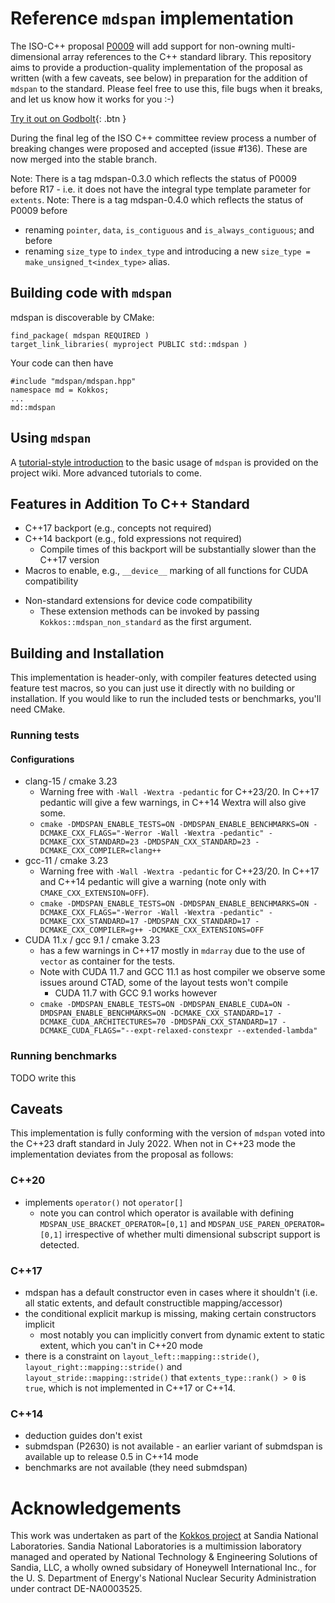 Reference `mdspan` implementation
==========================================

The ISO-C++ proposal [P0009](https://wg21.link/p0009) will add support for non-owning multi-dimensional array references to the C++ standard library.  This repository aims to provide a production-quality implementation of the proposal as written (with a few caveats, see below) in preparation for the addition of `mdspan` to the standard.  Please feel free to use this, file bugs when it breaks, and let us know how it works for you :-)

[Try it out on Godbolt](https://godbolt.org/z/Mxa7cej1a){: .btn }

During the final leg of the ISO C++ committee review process a number of breaking changes were proposed and accepted (issue #136). These are now merged into the stable branch.

Note: There is a tag mdspan-0.3.0 which reflects the status of P0009 before R17 - i.e. it does not have the integral type template parameter for `extents`.
Note: There is a tag mdspan-0.4.0 which reflects the status of P0009 before

* renaming `pointer`, `data`, `is_contiguous` and `is_always_contiguous`; and before
* renaming `size_type` to `index_type` and introducing a new `size_type = make_unsigned_t<index_type>` alias.

Building code with `mdspan`
---------------------------

mdspan is discoverable by CMake:

```
find_package( mdspan REQUIRED )
target_link_libraries( myproject PUBLIC std::mdspan )
```

Your code can then have
```
#include "mdspan/mdspan.hpp"
namespace md = Kokkos;
...
md::mdspan
```


Using `mdspan`
--------------

A [tutorial-style introduction](https://github.com/kokkos/mdspan/wiki/A-Gentle-Introduction-to-mdspan) to the basic usage of `mdspan` is provided on the project wiki.  More advanced tutorials to come.

Features in Addition To C++ Standard
------------------------------------

- C++17 backport (e.g., concepts not required)
- C++14 backport (e.g., fold expressions not required)
  - Compile times of this backport will be substantially slower than the C++17 version
- Macros to enable, e.g., `__device__` marking of all functions for CUDA compatibility
* Non-standard extensions for device code compatibility
  * These extension methods can be invoked by passing `Kokkos::mdspan_non_standard` as the first argument.

Building and Installation
-------------------------

This implementation is header-only, with compiler features detected using feature test macros, so you can just use it directly with no building or installation.  If you would like to run the included tests or benchmarks, you'll need CMake.

### Running tests

#### Configurations

- clang-15 / cmake 3.23
  - Warning free with  `-Wall -Wextra -pedantic` for C++23/20. In C++17 pedantic will give a few warnings, in C++14 Wextra will also give some.
  - `cmake -DMDSPAN_ENABLE_TESTS=ON -DMDSPAN_ENABLE_BENCHMARKS=ON -DCMAKE_CXX_FLAGS="-Werror -Wall -Wextra -pedantic" -DCMAKE_CXX_STANDARD=23 -DMDSPAN_CXX_STANDARD=23 -DCMAKE_CXX_COMPILER=clang++`
- gcc-11 / cmake 3.23
  - Warning free with  `-Wall -Wextra -pedantic` for C++23/20. In C++17 and C++14 pedantic will give a warning (note only with `CMAKE_CXX_EXTENSION=OFF`).
  - `cmake -DMDSPAN_ENABLE_TESTS=ON -DMDSPAN_ENABLE_BENCHMARKS=ON -DCMAKE_CXX_FLAGS="-Werror -Wall -Wextra -pedantic" -DCMAKE_CXX_STANDARD=17 -DMDSPAN_CXX_STANDARD=17 -DCMAKE_CXX_COMPILER=g++ -DCMAKE_CXX_EXTENSIONS=OFF`
- CUDA 11.x / gcc 9.1 / cmake 3.23
  - has a few warnings in C++17 mostly in `mdarray` due to the use of `vector` as container for the tests.
  - Note with CUDA 11.7 and GCC 11.1 as host compiler we observe some issues around CTAD, some of the layout tests won't compile
    - CUDA 11.7 with GCC 9.1 works however
  - `cmake -DMDSPAN_ENABLE_TESTS=ON -DMDSPAN_ENABLE_CUDA=ON -DMDSPAN_ENABLE_BENCHMARKS=ON -DCMAKE_CXX_STANDARD=17 -DCMAKE_CUDA_ARCHITECTURES=70 -DMDSPAN_CXX_STANDARD=17 -DCMAKE_CUDA_FLAGS="--expt-relaxed-constexpr --extended-lambda"`


### Running benchmarks

TODO write this

Caveats
-------

This implementation is fully conforming with the version of `mdspan` voted into the C++23 draft standard in July 2022.
When not in C++23 mode the implementation deviates from the proposal as follows:

### C++20
- implements `operator()` not `operator[]`
  - note you can control which operator is available with defining `MDSPAN_USE_BRACKET_OPERATOR=[0,1]` and `MDSPAN_USE_PAREN_OPERATOR=[0,1]` irrespective of whether multi dimensional subscript support is detected.

### C++17
- mdspan has a default constructor even in cases where it shouldn't (i.e. all static extents, and default constructible mapping/accessor)
- the conditional explicit markup is missing, making certain constructors implicit
  - most notably you can implicitly convert from dynamic extent to static extent, which you can't in C++20 mode
- there is a constraint on `layout_left::mapping::stride()`, `layout_right::mapping::stride()` and `layout_stride::mapping::stride()` that `extents_type::rank() > 0` is `true`, which is not implemented in C++17 or C++14.

### C++14
- deduction guides don't exist
- submdspan (P2630) is not available - an earlier variant of submdspan is available up to release 0.5 in C++14 mode
- benchmarks are not available (they need submdspan)



Acknowledgements
================

This work was undertaken as part of the [Kokkos project](https://github.com/kokkos/kokkos) at Sandia National Laboratories.  Sandia National Laboratories is a multimission laboratory managed and operated by National Technology & Engineering Solutions of Sandia, LLC, a wholly owned subsidary of Honeywell International Inc., for the U. S. Department of Energy's National Nuclear Security Administration under contract DE-NA0003525.

